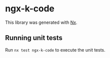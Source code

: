 # ngx-k-code

This library was generated with [Nx](https://nx.dev).

## Running unit tests

Run `nx test ngx-k-code` to execute the unit tests.
